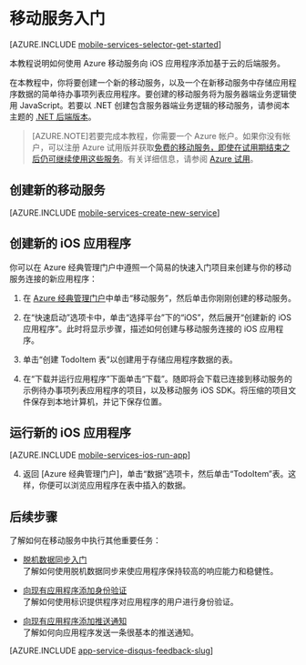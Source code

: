 <properties
	pageTitle="适用于 iOS 应用的 Azure 移动服务入门 | JavaScript 后端"
	description="遵照本教程开始使用 Azure 移动服务进行 iOS 开发。"
	services="mobile-services"
	documentationCenter="ios"
	authors="krisragh"
	manager="dwrede"
	editor=""/>

<tags
	ms.service="mobile-services"
	ms.date="03/09/2016"
	wacn.date="04/11/2016"/>

# <a name="getting-started"></a>移动服务入门

[AZURE.INCLUDE [mobile-services-selector-get-started](../includes/mobile-services-selector-get-started.md)]


本教程说明如何使用 Azure 移动服务向 iOS 应用程序添加基于云的后端服务。

在本教程中，你将要创建一个新的移动服务，以及一个在新移动服务中存储应用程序数据的简单待办事项列表应用程序。要创建的移动服务将为服务器端业务逻辑使用 JavaScript。若要以 .NET 创建包含服务器端业务逻辑的移动服务，请参阅本主题的 [.NET 后端版本]。

> [AZURE.NOTE]若要完成本教程，你需要一个 Azure 帐户。如果你没有帐户，可以注册 Azure 试用版并获取[免费的移动服务，即使在试用期结束之后仍可继续使用这些服务](/pricing/details/mobile-services/)。有关详细信息，请参阅 [Azure 试用](/pricing/1rmb-trial)。

##  <a name="create-new-service"></a>创建新的移动服务

[AZURE.INCLUDE [mobile-services-create-new-service](../includes/mobile-services-create-new-service.md)]

##  创建新的 iOS 应用程序

你可以在 Azure 经典管理门户中遵照一个简易的快速入门项目来创建与你的移动服务连接的新应用程序：

1. 在 [Azure 经典管理门户]中单击“移动服务”，然后单击你刚刚创建的移动服务。

2. 在“快速启动”选项卡中，单击“选择平台”下的“iOS”，然后展开“创建新的 iOS 应用程序”。此时将显示步骤，描述如何创建与移动服务连接的 iOS 应用程序。

3. 单击“创建 TodoItem 表”以创建用于存储应用程序数据的表。

4. 在“下载并运行应用程序”下面单击“下载”。随即将会下载已连接到移动服务的示例待办事项列表应用程序的项目，以及移动服务 iOS SDK。将压缩的项目文件保存到本地计算机，并记下保存位置。

##  运行新的 iOS 应用程序

[AZURE.INCLUDE [mobile-services-ios-run-app](../includes/mobile-services-ios-run-app.md)]

<ol start="4"><li><p>返回 [Azure 经典管理门户]，单击“数据”选项卡，然后单击“TodoItem”表。这样，你便可以浏览应用程序在表中插入的数据。<p></li></ol></p>

##  <a name="next-steps"></a>后续步骤
了解如何在移动服务中执行其他重要任务：

* [脱机数据同步入门]
<br/>了解如何使用脱机数据同步来使应用程序保持较高的响应能力和稳健性。

* [向现有应用程序添加身份验证]
<br/>了解如何使用标识提供程序对应用程序的用户进行身份验证。

* [向现有应用程序添加推送通知]
<br/>了解如何向应用程序发送一条很基本的推送通知。

[AZURE.INCLUDE [app-service-disqus-feedback-slug](../includes/app-service-disqus-feedback-slug.md)]


<!-- Anchors. -->

[Getting started with Mobile Services]: #getting-started
[Create a new mobile service]: #create-new-service
[Define the mobile service instance]: #define-mobile-service-instance
[Next Steps]: #next-steps

<!-- Images. -->

[6]: ./media/mobile-services-ios-get-started/mobile-portal-quickstart-ios.png
[7]: ./media/mobile-services-ios-get-started/mobile-quickstart-steps-ios.png
[8]: ./media/mobile-services-ios-get-started/mobile-xcode-project.png

[10]: ./media/mobile-services-ios-get-started/mobile-quickstart-startup-ios.png
[11]: ./media/mobile-services-ios-get-started/mobile-data-tab.png
[12]: ./media/mobile-services-ios-get-started/mobile-data-browse.png


<!-- URLs. -->
[脱机数据同步入门]: /documentation/articles/mobile-services-ios-get-started-offline-data/
[向现有应用程序添加身份验证]: /documentation/articles/mobile-services-dotnet-backend-ios-get-started-users/
[向现有应用程序添加推送通知]: /documentation/articles/mobile-services-dotnet-backend-ios-get-started-push/
[Mobile Services iOS SDK]: https://go.microsoft.com/fwLink/p/?LinkID=266533
[Azure 经典管理门户]: https://manage.windowsazure.cn/
[XCode]: https://go.microsoft.com/fwLink/p/?LinkID=266532
[.NET 后端版本]: /documentation/articles/mobile-services-dotnet-backend-ios-get-started/

<!---HONumber=Mooncake_0118_2016-->